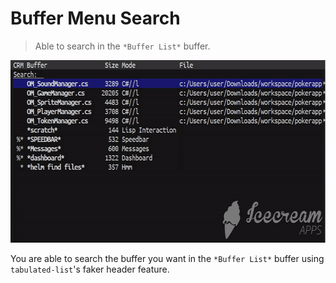# Buffer Menu Search
> Able to search in the `*Buffer List*` buffer.

<p align="center">
  <img src="./bms-search.gif" width="600" height="292"/>
</p>

You are able to search the buffer you want in the `*Buffer List*` 
buffer using `tabulated-list`'s faker header feature.
